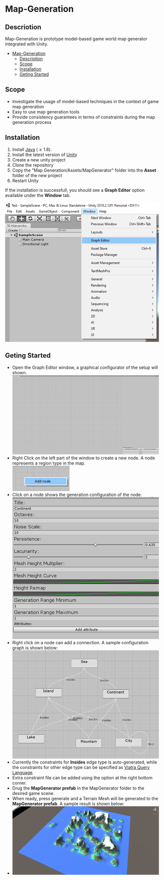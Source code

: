 # Map-Generation
## Descriotion

Map-Generation is  prototype model-based game world map generator integrated with Unity.

- [Map-Generation](#map-generation)
  - [Descriotion](#descriotion)
  - [Scope](#scope)
  - [Installation](#installation)
  - [Geting Started](#geting-started)

## Scope 
- Investigate the usage of model-based techniques in the context of game map generation
- Easy to use map generation tools
- Provide consistency guarantees in terms of constraints during the map generation process

## Installation
1. Install [Java](https://www.oracle.com/ca-en/java/technologies/javase-downloads.html) $(\ge 1.8)$.
2. Install the latest version of [Unity](https://unity.com/)
3. Create a new unity project
4. Clone the repository
5. Copy the "Map Generation/Assets/MapGenerator" folder into the **Asset** folder of the new project
6. Restart Unity

If the installation is successfull, you should see a **Graph Editor** option available under the **Window** tab.

![Installation](Doc/Readme/Images/installation.png)

## Geting Started
- Open the Graph Editor window, a graphical configurator of the setup will shown. <br>
![GraphEditor](Doc/Readme/Images/graph_editor.png)
- Right Click on the left part of the window to create a new node. A node represents a region type in the map.<br>
![](Doc/Readme/Images/new_node.png)
- Click on a node shows the generation configuration of the node. <br>
![](Doc/Readme/Images/node_config.png)
- Right click on a node can add a connection. A sample configuration graph is shown below: 
![](Doc/Readme/Images/graph.png)
- Currently the constraints for **Insides** edge type is auto-generated, while the constraints for other edge type can be specified as  [Viatra Query Language](https://www.eclipse.org/viatra/documentation/query-language.html).
- Extra constraint file can be added using the option at the right bottom corner.
- Drug the **MapGenerator prefab** in the MapGenerator folder to the desired game scene.
- When ready, press generate and a Terrain Mesh will be generated to the **MapGenerator prefab**. A sample result is shown below: 
- ![](Doc/Readme/Images/result.png)


